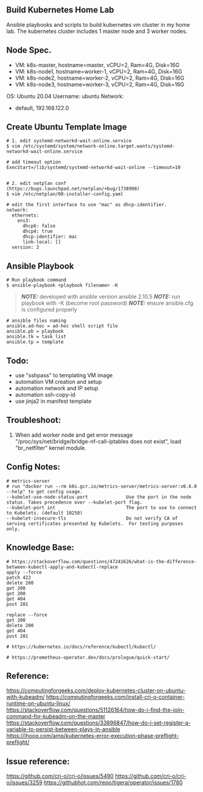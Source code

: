 ## Build Kubernetes Home Lab
Ansible playbooks and scripts to build kubernetes vm cluster in my home lab.
The kubernetes cluster includes 1 master node and 3 worker nodes.


## Node Spec.
- VM: k8s-master, hostname=master, vCPU=2, Ram=4G, Disk=16G
- VM: k8s-node1, hostname=worker-1, vCPU=2, Ram=4G, Disk=16G
- VM: k8s-node2, hostname=worker-2, vCPU=2, Ram=4G, Disk=16G
- VM: k8s-node3, hostname=worker-3, vCPU=2, Ram=4G, Disk=16G

OS: Ubuntu 20.04
Username: ubuntu
Network:
- default, 192.168.122.0


## Create Ubuntu Template Image
```
# 1. edit systemd-networkd-wait-online.service
$ vim /etc/systemd/system/network-online.target.wants/systemd-networkd-wait-online.service

# add timeout option
ExecStart=/lib/systemd/systemd-networkd-wait-online --timeout=10


# 2. edit netplan conf (https://bugs.launchpad.net/netplan/+bug/1738998)
$ vim /etc/netplan/00-installer-config.yaml

# edit the first interface to use "mac" as dhcp-identifier.
network:
  ethernets:
    ens3:
      dhcp6: false
      dhcp4: true
      dhcp-identifier: mac
      link-local: []
  version: 2
```


## Ansible Playbook
```
# Run playbook command
$ ansible-playbook <playbook filename> -K 
``` 
> **_NOTE:_** developed with ansible version ansible 2.10.5
> **_NOTE:_** run playbook with -K (become root password)
> **_NOTE:_** ensure ansible.cfg is configured properly

```
# ansible files naming
ansible.ad-hoc = ad-hoc shell script file
ansible.pb = playbook
ansible.tk = task list
ansible.tp = template
```


## Todo:
- use "sshpass" to templating VM image
- automation VM creation and setup
- automation network and IP setup
- automation ssh-copy-id
- use jinja2 in manifest template


## Troubleshoot:
1. When add worker node and get error message "/proc/sys/net/bridge/bridge-nf-call-iptables does not exist", load "br_netfilter" kernel module. 


## Config Notes:
```
# metrics-server
# run "docker run --rm k8s.gcr.io/metrics-server/metrics-server:v0.6.0 --help" to get config usage.
--kubelet-use-node-status-port              Use the port in the node status. Takes precedence over --kubelet-port flag.
--kubelet-port int                          The port to use to connect to Kubelets. (default 10250)
--kubelet-insecure-tls                      Do not verify CA of serving certificates presented by Kubelets.  For testing purposes only.

```


## Knowledge Base:
```
# https://stackoverflow.com/questions/47241626/what-is-the-difference-between-kubectl-apply-and-kubectl-replace
apply --force
patch 422
delete 200
get 200
get 200
get 404
post 201

replace --force
get 200
delete 200
get 404
post 201

# https://kubernetes.io/docs/reference/kubectl/kubectl/

# https://prometheus-operator.dev/docs/prologue/quick-start/

```


## Reference:
https://computingforgeeks.com/deploy-kubernetes-cluster-on-ubuntu-with-kubeadm/
https://computingforgeeks.com/install-cri-o-container-runtime-on-ubuntu-linux/
https://stackoverflow.com/questions/51126164/how-do-i-find-the-join-command-for-kubeadm-on-the-master
https://stackoverflow.com/questions/33896847/how-do-i-set-register-a-variable-to-persist-between-plays-in-ansible
https://jhooq.com/amp/kubernetes-error-execution-phase-preflight-preflight/


## Issue reference:
https://github.com/cri-o/cri-o/issues/5490
https://github.com/cri-o/cri-o/issues/3259
https://githubhot.com/repo/tigera/operator/issues/1780

